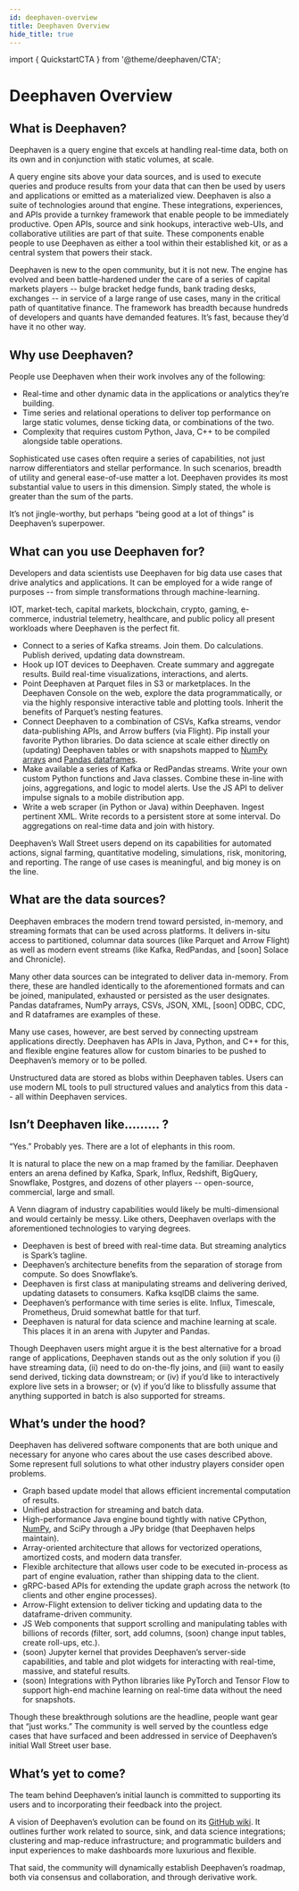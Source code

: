 ```yaml
---
id: deephaven-overview
title: Deephaven Overview
hide_title: true
---
```


import { QuickstartCTA } from '@theme/deephaven/CTA';

<div className="padding-top--xl" />

# Deephaven Overview

<div className="text--warning padding-top--xl">

## What is Deephaven?

</div>

<div className="comment-title">

Deephaven is a query engine that excels at handling real-time data, both on its own and in conjunction with static volumes, at scale.

</div>

A query engine sits above your data sources, and is used to execute queries and produce results from your data that can then be used by users and applications or emitted as a materialized view. Deephaven is also a suite of technologies around that engine. These integrations, experiences, and APIs provide a turnkey framework that enable people to be immediately productive. Open APIs, source and sink hookups, interactive web-UIs, and collaborative utilities are part of that suite. These components enable people to use Deephaven as either a tool within their established kit, or as a central system that powers their stack.

Deephaven is new to the open community, but it is not new. The engine has evolved and been battle-hardened under the care of a series of capital markets players -- bulge bracket hedge funds, bank trading desks, exchanges -- in service of a large range of use cases, many in the critical path of quantitative finance. The framework has breadth because hundreds of developers and quants have demanded features. It’s fast, because they’d have it no other way.

<div className="text--danger padding-top--xl">

## Why use Deephaven?

</div>

People use Deephaven when their work involves any of the following:

- Real-time and other dynamic data in the applications or analytics they’re building.
- Time series and relational operations to deliver top performance on large static volumes, dense ticking data, or combinations of the two.
- Complexity that requires custom Python, Java, C++ to be compiled alongside table operations.

Sophisticated use cases often require a series of capabilities, not just narrow differentiators and stellar performance. In such scenarios, breadth of utility and general ease-of-use matter a lot. Deephaven provides its most substantial value to users in this dimension. Simply stated, the whole is greater than the sum of the parts.

It’s not jingle-worthy, but perhaps “being good at a lot of things” is Deephaven’s superpower.

<div className="text--info padding-top--xl">

## What can you use Deephaven for?

</div>

<div className="comment-title">

Developers and data scientists use Deephaven for big data use cases that drive analytics and applications. It can be employed for a wide range of purposes -- from simple transformations through machine-learning.

</div>

IOT, market-tech, capital markets, blockchain, crypto, gaming, e-commerce, industrial telemetry, healthcare, and public policy all present workloads where Deephaven is the perfect fit.

- Connect to a series of Kafka streams. Join them. Do calculations. Publish derived, updating data downstream.
- Hook up IOT devices to Deephaven. Create summary and aggregate results. Build real-time visualizations, interactions, and alerts.
- Point Deephaven at Parquet files in S3 or marketplaces. In the Deephaven Console on the web, explore the data programmatically, or via the highly responsive interactive table and plotting tools. Inherit the benefits of Parquet’s nesting features.
- Connect Deephaven to a combination of CSVs, Kafka streams, vendor data-publishing APIs, and Arrow buffers (via Flight). Pip install your favorite Python libraries. Do data science at scale either directly on (updating) Deephaven tables or with snapshots mapped to [NumPy arrays](/community/solutions/tech/numpy/) and [Pandas dataframes](/community/solutions/tech/pandas/).
- Make available a series of Kafka or RedPandas streams. Write your own custom Python functions and Java classes. Combine these in-line with joins, aggregations, and logic to model alerts. Use the JS API to deliver impulse signals to a mobile distribution app.
- Write a web scraper (in Python or Java) within Deephaven. Ingest pertinent XML. Write records to a persistent store at some interval. Do aggregations on real-time data and join with history.

Deephaven’s Wall Street users depend on its capabilities for automated actions, signal farming, quantitative modeling, simulations, risk, monitoring, and reporting. The range of use cases is meaningful, and big money is on the line.

<div className="text--primary padding-top--xl">

## What are the data sources?

</div>

Deephaven embraces the modern trend toward persisted, in-memory, and streaming formats that can be used across platforms. It delivers in-situ access to partitioned, columnar data sources (like Parquet and Arrow Flight) as well as modern event streams (like Kafka, RedPandas, and [soon] Solace and Chronicle).

Many other data sources can be integrated to deliver data in-memory. From there, these are handled identically to the aforementioned formats and can be joined, manipulated, exhausted or persisted as the user designates. Pandas dataframes, NumPy arrays, CSVs, JSON, XML, [soon] ODBC, CDC, and R dataframes are examples of these.

Many use cases, however, are best served by connecting upstream applications directly. Deephaven has APIs in Java, Python, and C++ for this, and flexible engine features allow for custom binaries to be pushed to Deephaven’s memory or to be polled.

Unstructured data are stored as blobs within Deephaven tables. Users can use modern ML tools to pull structured values and analytics from this data -- all within Deephaven services.

<div className="text--success padding-top--xl">

## Isn’t Deephaven like……… ?

</div>

“Yes.” Probably yes. There are a lot of elephants in this room.

It is natural to place the new on a map framed by the familiar. Deephaven enters an arena defined by Kafka, Spark, Influx, Redshift, BigQuery, Snowflake, Postgres, and dozens of other players -- open-source, commercial, large and small.

A Venn diagram of industry capabilities would likely be multi-dimensional and would certainly be messy. Like others, Deephaven overlaps with the aforementioned technologies to varying degrees.

- Deephaven is best of breed with real-time data. But streaming analytics is Spark’s tagline.
- Deephaven’s architecture benefits from the separation of storage from compute. So does Snowflake’s.
- Deephaven is first class at manipulating streams and delivering derived, updating datasets to consumers. Kafka ksqlDB claims the same.
- Deephaven’s performance with time series is elite. Influx, Timescale, Prometheus, Druid somewhat battle for that turf.
- Deephaven is natural for data science and machine learning at scale. This places it in an arena with Jupyter and Pandas.

Though Deephaven users might argue it is the best alternative for a broad range of applications, Deephaven stands out as the only solution if you (i) have streaming data, (ii) need to do on-the-fly joins, and (iii) want to easily send derived, ticking data downstream; or (iv) if you’d like to interactively explore live sets in a browser; or (v) if you’d like to blissfully assume that anything supported in batch is also supported for streams.

<div className="text--warning padding-top--xl">

## What’s under the hood?

</div>

Deephaven has delivered software components that are both unique and necessary for anyone who cares about the use cases described above. Some represent full solutions to what other industry players consider open problems.

- Graph based update model that allows efficient incremental computation of results.
- Unified abstraction for streaming and batch data.
- High-performance Java engine bound tightly with native CPython, [NumPy](/community/solutions/tech/numpy/), and SciPy through a JPy bridge (that Deephaven helps maintain).
- Array-oriented architecture that allows for vectorized operations, amortized costs, and modern data transfer.
- Flexible architecture that allows user code to be executed in-process as part of engine evaluation, rather than shipping data to the client.
- gRPC-based APIs for extending the update graph across the network (to clients and other engine processes).
- Arrow-Flight extension to deliver ticking and updating data to the dataframe-driven community.
- JS Web components that support scrolling and manipulating tables with billions of records (filter, sort, add columns, (soon) change input tables, create roll-ups, etc.).
- (soon) Jupyter kernel that provides Deephaven’s server-side capabilities, and table and plot widgets for interacting with real-time, massive, and stateful results.
- (soon) Integrations with Python libraries like PyTorch and Tensor Flow to support high-end machine learning on real-time data without the need for snapshots.

Though these breakthrough solutions are the headline, people want gear that “just works.” The community is well served by the countless edge cases that have surfaced and been addressed in service of Deephaven’s initial Wall Street user base.

<div className="text--danger padding-top--xl">

## What’s yet to come?

</div>

<div className="comment-title">

The team behind Deephaven’s initial launch is committed to supporting its users and to incorporating their feedback into the project.

</div>

A vision of Deephaven’s evolution can be found on its [GitHub wiki](https://github.com/deephaven/deephaven-core/wiki). It outlines further work related to source, sink, and data science integrations; clustering and map-reduce infrastructure; and programmatic builders and input experiences to make dashboards more luxurious and flexible.

That said, the community will dynamically establish Deephaven’s roadmap, both via consensus and collaboration, and through derivative work.

<div className="row padding-vert--xl">

<QuickstartCTA/>

</div>
